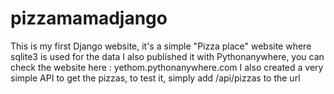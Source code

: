 # pizzamamadjango
This is my first Django website, it's a simple "Pizza place" website where sqlite3 is used for the data 
I also published it with Pythonanywhere, you can check the website here : yethom.pythonanywhere.com
I also created a very simple API to get the pizzas, to test it, simply add /api/pizzas to the url 


